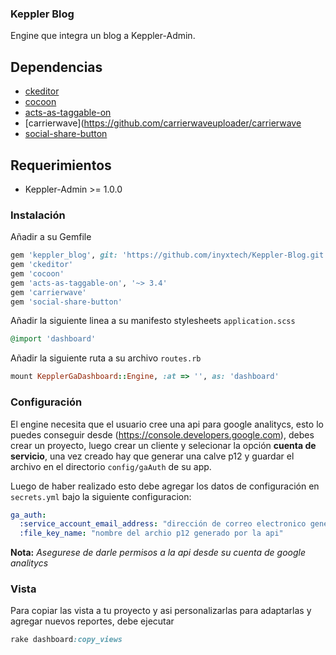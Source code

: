 ### Keppler Blog 

Engine que integra un blog a Keppler-Admin.

## Dependencias

* [ckeditor](https://github.com/galetahub/ckeditor)
* [cocoon](https://github.com/nathanvda/cocoon)
* [acts-as-taggable-on](https://github.com/mbleigh/acts-as-taggable-on)
* [carrierwave](https://github.com/carrierwaveuploader/carrierwave
* [social-share-button](https://github.com/huacnlee/social-share-button)

## Requerimientos

* Keppler-Admin >= 1.0.0

### Instalación

Añadir a su Gemfile

```ruby
gem 'keppler_blog', git: 'https://github.com/inyxtech/Keppler-Blog.git'
gem 'ckeditor'
gem 'cocoon'
gem 'acts-as-taggable-on', '~> 3.4'
gem 'carrierwave'
gem 'social-share-button'
```

Añadir la siguiente linea a su manifesto stylesheets `application.scss`

```ruby
@import 'dashboard'
```

Añadir la siguiente ruta a su archivo `routes.rb`

```ruby
mount KepplerGaDashboard::Engine, :at => '', as: 'dashboard'
```

### Configuración

El engine necesita que el usuario cree una api para google analitycs, esto lo puedes conseguir desde (https://console.developers.google.com), debes crear un  proyecto, luego crear un cliente y selecionar la opción **cuenta de servicio**, una vez creado hay que generar una calve p12 y guardar el archivo en el directorio `config/gaAuth` de su app.

Luego de haber realizado esto debe agregar los datos de configuración en `secrets.yml` bajo la siguiente configuracion:

```yml
ga_auth:
  :service_account_email_address: "dirección de correo electronico generada por la api"
  :file_key_name: "nombre del archio p12 generado por la api"
```

**Nota:** *Asegurese de darle permisos a la api desde su cuenta de google analitycs*

### Vista

Para copiar las vista a tu proyecto y asi personalizarlas para adaptarlas y agregar nuevos reportes, debe ejecutar

```ruby
rake dashboard:copy_views
```
